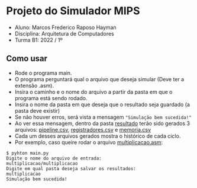 # Projeto do Simulador MIPS

- Aluno: Marcos Frederico Raposo Hayman
- Disciplina: Arquitetura de Computadores
- Turma B1: 2022 / 1º

## Como usar

- Rode o programa main.
- O programa perguntará qual o arquivo que deseja simular (Deve ter a extensão .asm).
- Insira o caminho e o nome do arquivo a partir da pasta em que o programa está sendo rodado.
- Insira o nome da pasta em que deseja que o resultado seja guardado (a pasta deve existir)
- Se não houver erros, será vista a mensagem `"Simulação bem sucedida!"`
- Ao ver essa mensagem, dentro da pasta [resultado](resultado) terão sido gerados 3 arquivos: [pipeline.csv](resultado/pipeline.csv), [registradores.csv](resultado/registradores.csv) e [memoria.csv](resultado/memoria.csv)
- Cada um desses arquivos gerados mostra o histórico de cada ciclo.
- Por exemplo, caso queire rodar o arquivo [multiplicacao.asm](multiplicacao/multiplicacao.asm):

```
$ pyhton main.py
Digite o nome do arquivo de entrada:
multiplicacao/multiplicacao
Digite em qual pasta deseja salvar os resultados:
multiplicacao
Simulação bem sucedida!
```
